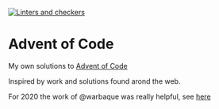 [![Linters and checkers](https://github.com/DanielNoord/adventofcode/actions/workflows/main.yml/badge.svg)](https://github.com/DanielNoord/adventofcode/actions/workflows/main.yml)

# Advent of Code
My own solutions to [Advent of Code](https://adventofcode.com)

Inspired by work and solutions found arond the web.

For 2020 the work of @warbaque was really helpful, see [here](https://github.com/warbaque/adventofcode-2020)